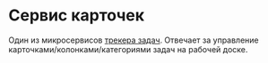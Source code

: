 # Сервис карточек

Один из микросервисов [трекера задач](https://github.com/superngb3000/task-tracker). Отвечает за управление карточками/колонками/категориями задач на рабочей доске.
